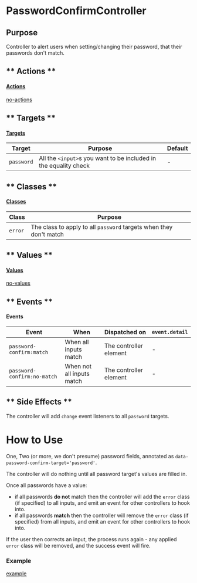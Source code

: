 # PasswordConfirmController

## Purpose

Controller to alert users when setting/changing their password, that their passwords don't match.

<!-- tabs:start -->

## ** Actions **

#### [Actions](https://stimulus.hotwire.dev/reference/actions)

[no-actions](../_partials/no-actions.md ':include')

## ** Targets **

#### [Targets](https://stimulus.hotwire.dev/reference/targets)

| Target | Purpose | Default |
| --- | --- | --- |
| `password` | All the `<input>`s you want to be included in the equality check  | - |

## ** Classes **

#### [Classes](https://stimulus.hotwire.dev/reference/classes)

| Class | Purpose |
| --- | --- |
| `error` | The class to apply to all `password` targets when they don't match  |

## ** Values **

#### [Values](https://stimulus.hotwire.dev/reference/values)

[no-values](../_partials/no-values.md ':include')

## ** Events **

#### Events

| Event | When | Dispatched on | `event.detail` |
| --- | --- | --- | --- |
| `password-confirm:match` | When all inputs match  | The controller element | - |
| `password-confirm:no-match` | When not all inputs match  | The controller element | - |

## ** Side Effects **

The controller will add `change` event listeners to all `password` targets.

<!-- tabs:end -->

# How to Use

One, Two (or more, we don't presume) password fields, annotated as `data-password-confirm-target='password'`.

The controller will do nothing until all password target's values are filled in.

Once all passwords have a value:

- if all passwords **do not** match then the controller will add the `error` class (if specified) to all inputs, and emit an event for other controllers to hook into.
- if all passwords **match** then the controller will remove the `error` class (if specified) from all inputs, and emit an event for other controllers to hook into.

If the user then corrects an input, the process runs again - any applied `error` class will be removed, and the success event will fire.

### Example

[example](../examples/password_confirm_controller.html ':include :type=code')
